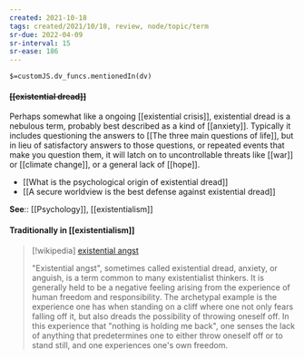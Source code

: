 ```yaml
---
created: 2021-10-18
tags: created/2021/10/18, review, node/topic/term
sr-due: 2022-04-09
sr-interval: 15
sr-ease: 186
---
```

`$=customJS.dv_funcs.mentionedIn(dv)`

#### <s class="topic-title">[[existential dread]]</s>

Perhaps somewhat like a ongoing [[existential crisis]], existential dread is a nebulous term, probably best described as a kind of [[anxiety]]. 
Typically it includes questioning the answers to [[The three main questions of life]], but in lieu of satisfactory answers to those questions, or repeated events that make you question them, it will latch on to uncontrollable threats like [[war]] or [[climate change]], or a general lack of [[hope]].

- [[What is the psychological origin of existential dread]]
- [[A secure worldview is the best defense against existential dread]]

**See**:: [[Psychology]], [[existentialism]]

#### Traditionally in [[existentialism]]
> [!wikipedia] [existential angst](https://en.wikipedia.org/wiki/Existentialism#Angst_and_dread)
> 
> "Existential angst", sometimes called existential dread, anxiety, or anguish, is a term common to many existentialist thinkers. It is generally held to be a negative feeling arising from the experience of human freedom and responsibility. The archetypal example is the experience one has when standing on a cliff where one not only fears falling off it, but also dreads the possibility of throwing oneself off. In this experience that "nothing is holding me back", one senses the lack of anything that predetermines one to either throw oneself off or to stand still, and one experiences one's own freedom. 
